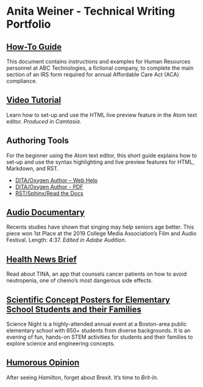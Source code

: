 # Anita Weiner - Technical Writing Portfolio
## [How-To Guide](AnitaWeiner_ACADocument.pdf)
This document contains instructions and examples for Human Resources personnel at ABC Technologies, a fictional company, to complete the main section of an IRS form required for annual Affordable Care Act (ACA) compliance. 
## [Video Tutorial](Anita_HW_Camtasia3.mp4)
Learn how to set-up and use the HTML live preview feature in the Atom text editor. *Produced in Camtasia*. 
## Authoring Tools
For the beginner using the Atom text editor, this short guide explains how to set-up and use the syntax highlighting and live preview features for HTML, Markdown, and RST.  
* [DITA/Oxygen Author – Web Help](Anita_DITA_HW/Anita_Revised/out/webhelp-responsive/index.html)
* [DITA/Oxygen Author - PDF](Anita_DITA_HW/Anita_Revised/out/pdf-css-html5/PDF.pdf)
* [RST/Sphinx/Read the Docs](https://atom-preview.readthedocs.io/en/latest/)  

## [Audio Documentary](mellowtones.mp3)
Recents studies have shown that singing may help seniors age better. This piece won 1st Place at the 2019 College Media Association’s Film and Audio Festival.  Length: 4:37. *Edited in Adobe Audition*.
## [Health News Brief](Tina.md)
Read about TINA, an app that counsels cancer patients on how to avoid neutropenia, one of chemo’s most dangerous side effects.
## [Scientific Concept Posters for Elementary School Students and their Families](ScienceNightPosters.pdf)
Science Night is a highly-attended annual event at a Boston-area public elementary school with 650+ students from diverse backgrounds. It is an evening of fun, hands-on STEM activities for students and their families to explore science and engineering concepts. 
## [Humorous Opinion](Brit_In.md)
After seeing *Hamilton*, forget about Brexit. It’s time to *Brit-In*.
